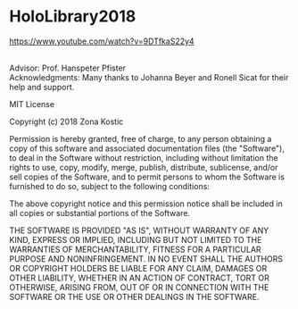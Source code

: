 # HoloLibrary2018
https://www.youtube.com/watch?v=9DTfkaS22y4

<br>
Advisor: Prof. Hanspeter Pfister <br>
Acknowledgments: Many thanks to Johanna Beyer and Ronell Sicat for their help and support. <br>


MIT License

Copyright (c) 2018 Zona Kostic

Permission is hereby granted, free of charge, to any person obtaining a copy
of this software and associated documentation files (the "Software"), to deal
in the Software without restriction, including without limitation the rights
to use, copy, modify, merge, publish, distribute, sublicense, and/or sell
copies of the Software, and to permit persons to whom the Software is
furnished to do so, subject to the following conditions:

The above copyright notice and this permission notice shall be included in all
copies or substantial portions of the Software.

THE SOFTWARE IS PROVIDED "AS IS", WITHOUT WARRANTY OF ANY KIND, EXPRESS OR
IMPLIED, INCLUDING BUT NOT LIMITED TO THE WARRANTIES OF MERCHANTABILITY,
FITNESS FOR A PARTICULAR PURPOSE AND NONINFRINGEMENT. IN NO EVENT SHALL THE
AUTHORS OR COPYRIGHT HOLDERS BE LIABLE FOR ANY CLAIM, DAMAGES OR OTHER
LIABILITY, WHETHER IN AN ACTION OF CONTRACT, TORT OR OTHERWISE, ARISING FROM,
OUT OF OR IN CONNECTION WITH THE SOFTWARE OR THE USE OR OTHER DEALINGS IN THE
SOFTWARE.
